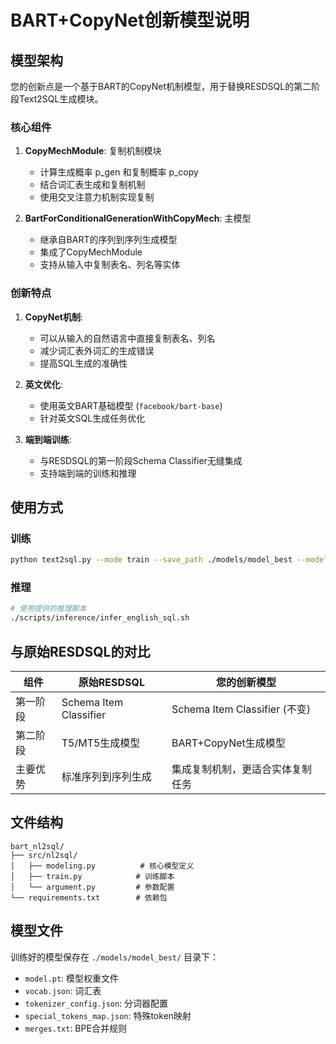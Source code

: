 # BART+CopyNet创新模型说明

## 模型架构

您的创新点是一个基于BART的CopyNet机制模型，用于替换RESDSQL的第二阶段Text2SQL生成模块。

### 核心组件

1. **CopyMechModule**: 复制机制模块
   - 计算生成概率 p_gen 和复制概率 p_copy
   - 结合词汇表生成和复制机制
   - 使用交叉注意力机制实现复制

2. **BartForConditionalGenerationWithCopyMech**: 主模型
   - 继承自BART的序列到序列生成模型
   - 集成了CopyMechModule
   - 支持从输入中复制表名、列名等实体

### 创新特点

1. **CopyNet机制**: 
   - 可以从输入的自然语言中直接复制表名、列名
   - 减少词汇表外词汇的生成错误
   - 提高SQL生成的准确性

2. **英文优化**:
   - 使用英文BART基础模型 (`facebook/bart-base`)
   - 针对英文SQL生成任务优化

3. **端到端训练**:
   - 与RESDSQL的第一阶段Schema Classifier无缝集成
   - 支持端到端的训练和推理

## 使用方式

### 训练
```bash
python text2sql.py --mode train --save_path ./models/model_best --model_name_or_path facebook/bart-base
```

### 推理
```bash
# 使用提供的推理脚本
./scripts/inference/infer_english_sql.sh
```

## 与原始RESDSQL的对比

| 组件 | 原始RESDSQL | 您的创新模型 |
|------|-------------|-------------|
| 第一阶段 | Schema Item Classifier | Schema Item Classifier (不变) |
| 第二阶段 | T5/MT5生成模型 | BART+CopyNet生成模型 |
| 主要优势 | 标准序列到序列生成 | 集成复制机制，更适合实体复制任务 |

## 文件结构

```
bart_nl2sql/
├── src/nl2sql/
│   ├── modeling.py          # 核心模型定义
│   ├── train.py            # 训练脚本
│   └── argument.py         # 参数配置
└── requirements.txt        # 依赖包
```

## 模型文件

训练好的模型保存在 `./models/model_best/` 目录下：
- `model.pt`: 模型权重文件
- `vocab.json`: 词汇表
- `tokenizer_config.json`: 分词器配置
- `special_tokens_map.json`: 特殊token映射
- `merges.txt`: BPE合并规则 